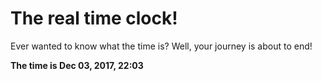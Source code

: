 # The real time clock!

Ever wanted to know what the time is? Well, your journey is about to end!

**The time is Dec 03, 2017, 22:03**